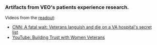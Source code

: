 ### Artifacts from VEO's patients experience research. 

Videos from the [readout](https://github.com/department-of-veterans-affairs/vets.gov-team/blob/master/Communications/Background%20info%20from%20VA%20partners/VE_products/Patient-experience-artifacts/VA%20PX%20Design%20Work%20to%20Date%202-2018%20USDS.pdf):
  - [CNN: A fatal wait: Veterans languish and die on a VA hospital's secret list](https://www.cnn.com/2014/04/23/health/veterans-dying-health-care-delays/index.html)
  - [YouTube: Building Trust with Women Veterans](https://www.youtube.com/watch?v=iQ9oGquVtao)
